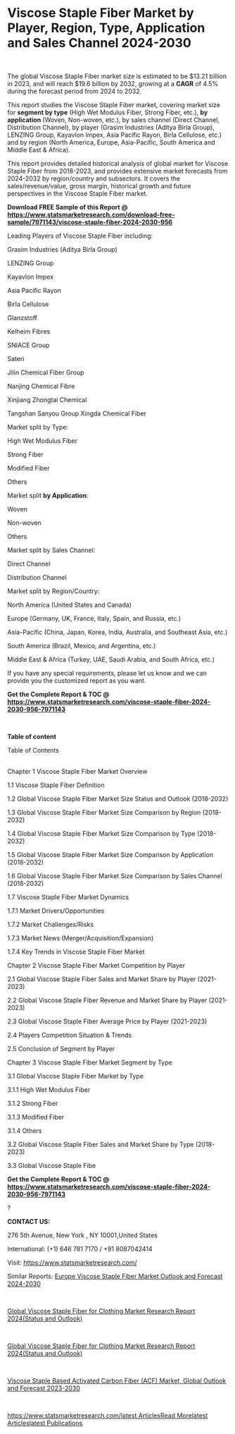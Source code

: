 <h1>Viscose Staple Fiber Market by Player, Region, Type, Application and Sales Channel 2024-2030</h1><br/><p>The global Viscose Staple Fiber market size is estimated to be $13.21 billion in 2023, and will reach $19.6 billion by 2032, growing at a <strong>CAGR</strong> of 4.5% during the forecast period from 2024 to 2032.</p>
 
 
 
 <p>This report studies the Viscose Staple Fiber market, covering market size for <strong>segment by type</strong> (High Wet Modulus Fiber, Strong Fiber, etc.), <strong>by application</strong> (Woven, Non-woven, etc.), by sales channel (Direct Channel, Distribution Channel), by player (Grasim Industries (Aditya Birla Group), LENZING Group, Kayavlon Impex, Asia Pacific Rayon, Birla Cellulose, etc.) and by region (North America, Europe, Asia-Pacific, South America and Middle East & Africa).</p>
 
 
 
 <p>This report provides detailed historical analysis of global market for Viscose Staple Fiber from 2018-2023, and provides extensive market forecasts from 2024-2032 by region/country and subsectors. It covers the sales/revenue/value, gross margin, historical growth and future perspectives in the Viscose Staple Fiber market.</p>
 
 
 
 <p><strong>Download FREE Sample of this Report @ <a href="https://www.statsmarketresearch.com/download-free-sample/7971143/viscose-staple-fiber-2024-2030-956">https://www.statsmarketresearch.com/download-free-sample/7971143/viscose-staple-fiber-2024-2030-956</a></strong></p>
 
 
 
 <p>Leading Players of Viscose Staple Fiber including:</p>
 
 
 
 <p>Grasim Industries (Aditya Birla Group)</p>
 
 
 
 <p>LENZING Group</p>
 
 
 
 <p>Kayavlon Impex</p>
 
 
 
 <p>Asia Pacific Rayon</p>
 
 
 
 <p>Birla Cellulose</p>
 
 
 
 <p>Glanzstoff</p>
 
 
 
 <p>Kelheim Fibres</p>
 
 
 
 <p>SNIACE Group</p>
 
 
 
 <p>Sateri</p>
 
 
 
 <p>Jilin Chemical Fiber Group</p>
 
 
 
 <p>Nanjing Chemical Fibre</p>
 
 
 
 <p>Xinjiang Zhongtai Chemical</p>
 
 
 
 <p>Tangshan Sanyou Group Xingda Chemical Fiber</p>
 
 
 
 <p>Market split by Type:</p>
 
 
 
 <p>High Wet Modulus Fiber</p>
 
 
 
 <p>Strong Fiber</p>
 
 
 
 <p>Modified Fiber</p>
 
 
 
 <p>Others</p>
 
 
 
 <p>Market split <strong>by Application</strong>:</p>
 
 
 
 <p>Woven</p>
 
 
 
 <p>Non-woven</p>
 
 
 
 <p>Others</p>
 
 
 
 <p>Market split by Sales Channel:</p>
 
 
 
 <p>Direct Channel</p>
 
 
 
 <p>Distribution Channel</p>
 
 
 
 <p>Market split by Region/Country:</p>
 
 
 
 <p>North America (United States and Canada)</p>
 
 
 
 <p>Europe (Germany, UK, France, Italy, Spain, and Russia, etc.)</p>
 
 
 
 <p>Asia-Pacific (China, Japan, Korea, India, Australia, and Southeast Asia, etc.)</p>
 
 
 
 <p>South America (Brazil, Mexico, and Argentina, etc.)</p>
 
 
 
 <p>Middle East & Africa (Turkey, UAE, Saudi Arabia, and South Africa, etc.)</p>
 
 
 
 <p>If you have any special requirements, please let us know and we can provide you the customized report as you want.</p>
 
 
 
 <div><b>Get the Complete Report & TOC @ <a href="https://www.statsmarketresearch.com/viscose-staple-fiber-2024-2030-956-7971143">https://www.statsmarketresearch.com/viscose-staple-fiber-2024-2030-956-7971143</a></b></div>
 
 
 
 <p><br />
 
 <b>Table of content</b></p>
 
 
 
 <p>Table of Contents<br />
 
 <br />
 
 Chapter 1 Viscose Staple Fiber Market Overview<br />
 
 1.1 Viscose Staple Fiber Definition<br />
 
 1.2 Global Viscose Staple Fiber Market Size Status and Outlook (2018-2032)<br />
 
 1.3 Global Viscose Staple Fiber Market Size Comparison by Region (2018-2032)<br />
 
 1.4 Global Viscose Staple Fiber Market Size Comparison by Type (2018-2032)<br />
 
 1.5 Global Viscose Staple Fiber Market Size Comparison by Application (2018-2032)<br />
 
 1.6 Global Viscose Staple Fiber Market Size Comparison by Sales Channel (2018-2032)<br />
 
 1.7 Viscose Staple Fiber Market Dynamics<br />
 
 1.7.1 Market Drivers/Opportunities<br />
 
 1.7.2 Market Challenges/Risks<br />
 
 1.7.3 Market News (Merger/Acquisition/Expansion)<br />
 
 1.7.4 Key Trends in Viscose Staple Fiber Market<br />
 
 Chapter 2 Viscose Staple Fiber Market Competition by Player<br />
 
 2.1 Global Viscose Staple Fiber Sales and Market Share by Player (2021-2023)<br />
 
 2.2 Global Viscose Staple Fiber Revenue and Market Share by Player (2021-2023)<br />
 
 2.3 Global Viscose Staple Fiber Average Price by Player (2021-2023)<br />
 
 2.4 Players Competition Situation & Trends<br />
 
 2.5 Conclusion of Segment by Player<br />
 
 Chapter 3 Viscose Staple Fiber Market Segment by Type<br />
 
 3.1 Global Viscose Staple Fiber Market by Type<br />
 
 3.1.1 High Wet Modulus Fiber<br />
 
 3.1.2 Strong Fiber<br />
 
 3.1.3 Modified Fiber<br />
 
 3.1.4 Others<br />
 
 3.2 Global Viscose Staple Fiber Sales and Market Share by Type (2018-2023)<br />
 
 3.3 Global Viscose Staple Fibe</p>
 
 
 
 <div><b>Get the Complete Report & TOC @ <a href="https://www.statsmarketresearch.com/viscose-staple-fiber-2024-2030-956-7971143">https://www.statsmarketresearch.com/viscose-staple-fiber-2024-2030-956-7971143</a></b></div>
 
 
 
 <p>? </p>
 
 
 
 <p><b>CONTACT US:</b><br />
 
 276 5th Avenue, New York , NY 10001,United States<br />
 
 International: (+1) 646 781 7170 / +91 8087042414<br />
 
 Visit: <a href="https://www.statsmarketresearch.com/">https://www.statsmarketresearch.com/</a><br />
 
 Similar Reports: <a href="https://www.statsmarketresearch.com/viscose-staple-fiber-2024-2030-956-7971143">Europe Viscose Staple Fiber Market Outlook and Forecast 2024-2030</a><br />
 
 <br />
 
 <a href="https://www.statsmarketresearch.com/viscose-staple-fiber-2024-2030-956-7971143">Global Viscose Staple Fiber for Clothing Market Research Report 2024(Status and Outlook)</a><br />
 
 <br />
 
 <a href="https://www.statsmarketresearch.com/viscose-staple-fiber-2024-2030-956-7971143">Global Viscose Staple Fiber for Clothing Market Research Report 2024(Status and Outlook)</a><br />
 
 <br />
 
 <a href="https://www.statsmarketresearch.com/viscose-staple-fiber-2024-2030-956-7971143">Viscose Staple Based Activated Carbon Fiber (ACF) Market, Global Outlook and Forecast 2023-2030</a><br />
 
 <br />
 
 <a href="https://gyeongbokgung.com">https://www.statsmarketresearch.com/</a><a href="https://hallyeomaritime.com">latest Articles</a><a href="https://jingwansa.com">Read More</a><a href="https://nguoiviet.jp/">latest Articles</a><a href="https://www.intelmarketresearch.com/">latest Publications</a></p>